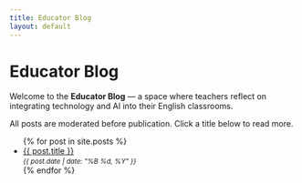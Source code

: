 ```yaml
---
title: Educator Blog
layout: default
---
```


# Educator Blog

Welcome to the **Educator Blog** — a space where teachers reflect on integrating technology and AI into their English classrooms.

All posts are moderated before publication. Click a title below to read more.

<ul>
  {% for post in site.posts %}
    <li>
      <a href="{{ post.url | relative_url }}">{{ post.title }}</a><br>
      <small><em>{{ post.date | date: "%B %d, %Y" }}</em></small>
    </li>
  {% endfor %}
</ul>

